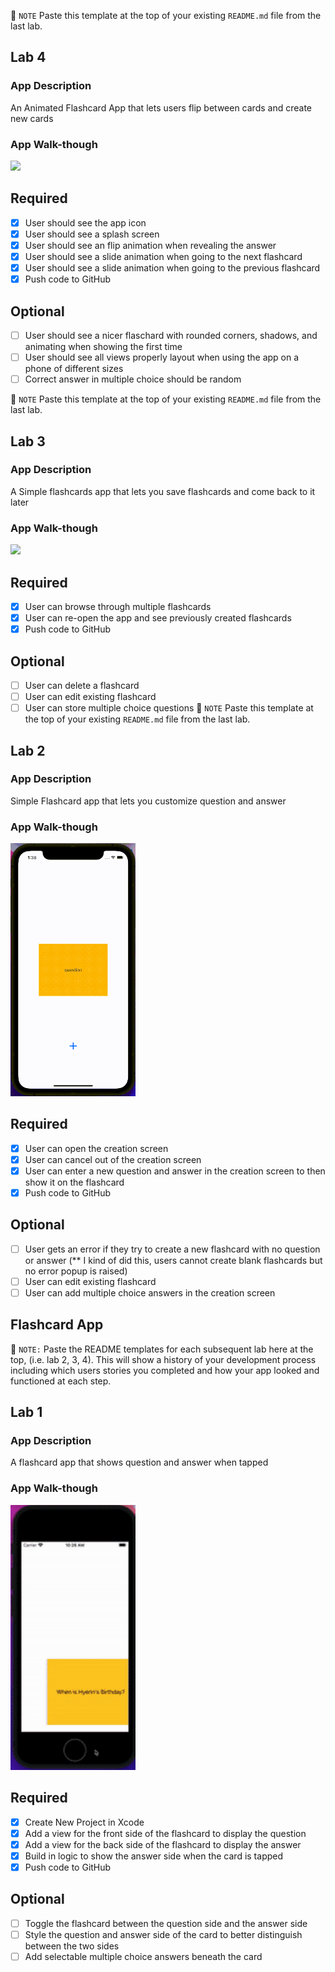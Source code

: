 📝 `NOTE` Paste this template at the top of your existing `README.md` file from the last lab.

## Lab 4

### App Description
An Animated Flashcard App that lets users flip between cards and create new cards

### App Walk-though


<img src="./lab4.gif" width=200><br>


## Required
- [x] User should see the app icon 
- [x] User should see a splash screen
- [x] User should see an flip animation when revealing the answer
- [x] User should see a slide animation when going to the next flashcard
- [x] User should see a slide animation when going to the previous flashcard
- [x] Push code to GitHub
## Optional
- [ ] User should see a nicer flaschard with rounded corners, shadows, and animating when showing the first time
- [ ] User should see all views properly layout when using the app on a phone of different sizes
- [ ] Correct answer in multiple choice should be random

📝 `NOTE` Paste this template at the top of your existing `README.md` file from the last lab.

## Lab 3

### App Description
A Simple flashcards app that lets you save flashcards and come back to it later

### App Walk-though


<img src="./lab3.gif" width=200><br>

## Required
- [x] User can browse through multiple flashcards
- [x] User can re-open the app and see previously created flashcards
- [x] Push code to GitHub
## Optional
- [ ] User can delete a flashcard
- [ ] User can edit existing flashcard
- [ ] User can store multiple choice questions
📝 `NOTE` Paste this template at the top of your existing `README.md` file from the last lab.

## Lab 2

### App Description
Simple Flashcard app that lets you customize question and answer

### App Walk-though

<img src="./lab2.gif" width=200><br>

## Required
- [x] User can open the creation screen
- [x] User can cancel out of the creation screen
- [x] User can enter a new question and answer in the creation screen to then show it on the flashcard
- [x] Push code to GitHub
## Optional
- [ ] User gets an error if they try to create a new flashcard with no question or answer 
    (\*\* I kind of did this, users cannot create blank flashcards but no error popup is raised)
- [ ] User can edit existing flashcard
- [ ] User can add multiple choice answers in the creation screen
## Flashcard App

📝 `NOTE:` Paste the README templates for each subsequent lab here at the top, (i.e. lab 2, 3, 4). This will show a history of your development process including which users stories you completed and how your app looked and functioned at each step.

## Lab 1

### App Description
A flashcard app that shows question and answer when tapped

### App Walk-though

<img src="./lab1.gif" width=200><br>

## Required
- [x] Create New Project in Xcode
- [x] Add a view for the front side of the flashcard to display the question
- [x] Add a view for the back side of the flashcard to display the answer
- [x] Build in logic to show the answer side when the card is tapped
- [x] Push code to GitHub
## Optional
- [ ] Toggle the flashcard between the question side and the answer side
- [ ] Style the question and answer side of the card to better distinguish between the two sides
- [ ] Add selectable multiple choice answers beneath the card
